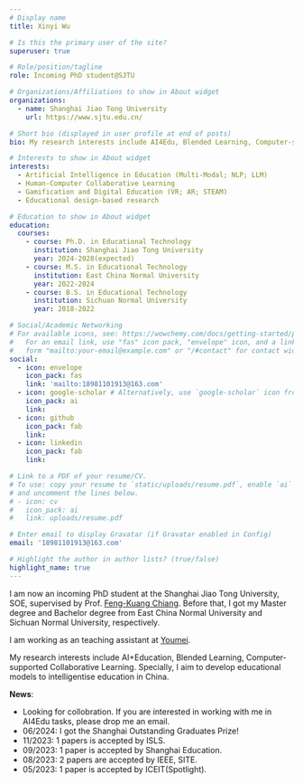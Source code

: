 ```yaml
---
# Display name
title: Xinyi Wu

# Is this the primary user of the site?
superuser: true

# Role/position/tagline
role: Incoming PhD student@SJTU

# Organizations/Affiliations to show in About widget
organizations:
  - name: Shanghai Jiao Tong University
    url: https://www.sjtu.edu.cn/

# Short bio (displayed in user profile at end of posts)
bio: My research interests include AI4Edu, Blended Learning, Computer-supported Collaborative Learning.

# Interests to show in About widget
interests:
  - Artificial Intelligence in Education (Multi-Modal; NLP; LLM)
  - Human-Computer Collaborative Learning
  - Gamification and Digital Education (VR; AR; STEAM)
  - Educational design-based research

# Education to show in About widget
education:
  courses:
    - course: Ph.D. in Educational Technology
      institution: Shanghai Jiao Tong University
      year: 2024-2028(expected)
    - course: M.S. in Educational Technology
      institution: East China Normal University
      year: 2022-2024
    - course: B.S. in Educational Technology
      institution: Sichuan Normal University
      year: 2018-2022

# Social/Academic Networking
# For available icons, see: https://wowchemy.com/docs/getting-started/page-builder/#icons
#   For an email link, use "fas" icon pack, "envelope" icon, and a link in the
#   form "mailto:your-email@example.com" or "/#contact" for contact widget.
social:
  - icon: envelope
    icon_pack: fas
    link: 'mailto:18981101913@163.com'
  - icon: google-scholar # Alternatively, use `google-scholar` icon from `ai` icon pack
    icon_pack: ai
    link: 
  - icon: github
    icon_pack: fab
    link: 
  - icon: linkedin
    icon_pack: fab
    link: 

# Link to a PDF of your resume/CV.
# To use: copy your resume to `static/uploads/resume.pdf`, enable `ai` icons in `params.toml`,
# and uncomment the lines below.
# - icon: cv
#   icon_pack: ai
#   link: uploads/resume.pdf

# Enter email to display Gravatar (if Gravatar enabled in Config)
email: '18981101913@163.com'

# Highlight the author in author lists? (true/false)
highlight_name: true
---
```

I am now an incoming PhD student at the Shanghai Jiao Tong University, SOE, supervised by Prof. [Feng-Kuang Chiang](https://soe.sjtu.edu.cn/Web/FacultyDetail/20?t=60). Before that, I got my Master degree and Bachelor degree from East China Normal University and Sichuan Normal University, respectively.

I am working as an teaching assistant at [Youmei](https://www.ymce.com/index.html).

My research interests include AI+Education, Blended Learning, Computer-supported Collaborative Learning. Specially, I aim to develop educational models to intelligentise education in China.

**News**:
- Looking for collobration. If you are interested in working with me in AI4Edu tasks, please drop me an email.
- 06/2024: I got the Shanghai Outstanding Graduates Prize!
- 11/2023: 1 papers is accepted by ISLS.
- 09/2023: 1 paper is accepted by Shanghai Education.
- 08/2023: 2 papers are accepted by IEEE, SITE.
- 05/2023: 1 paper is accepted by ICEIT(Spotlight).